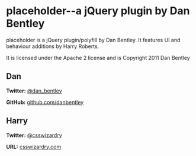 # placeholder--a jQuery plugin by Dan Bentley

placeholder is a jQuery plugin/polyfill by Dan Bentley.
It features UI and behaviour additions by Harry Roberts.

It is licensed under the Apache 2 license and is Copyright 2011 Dan Bentley

## Dan
**Twitter:** [@dan_bentley](http://twitter.com/dan_bentley)

**GitHub:** [github.com/danbentley](https://github.com/danbentley)
	
## Harry
**Twitter:**	[@csswizardry](http://twitter.com/csswizardry)

**URL:**		[csswizardry.com](http://csswizardry.com/)